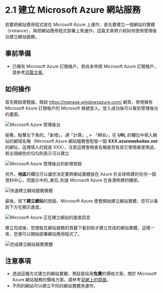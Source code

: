 # 2.1 建立 Microsoft Azure 網站服務

若要把網站應用程式放在 Microsoft Azure 上運作，首先要建立一個網站的實體（instance），再把網站應用程式部署上來運作。這篇文章將介紹如何使用管理後台建立網站服務。

## 事前準備

* 已擁有 Microsoft Azure 訂閱帳戶。若尚未申請 Microsoft Azure 訂閱帳戶，請參考[這篇文章](../chapter01/01_signup.md)。

## 如何操作

首先開啟瀏覽器，開啟 https://manage.windowsazure.com/ 網頁，使用擁有 Microsoft Azure 訂閱帳戶的 Microsoft 帳號登入。登入成功後可以看到管理後台的畫面。

![Microsoft Azure 管理後台](http://i.imgur.com/IWF6Ddz.png)

接著，點擊左下角的_「新增」_，選_「計算」_ » _「網站」_，在 **URL** 的欄位中填入網站的網域名稱（Microsoft Azure 網站服務會配發一個 **XXX.azurewebsites.net** 的網址，這裡填入的就是 XXX），注意這裡會檢查名稱是否有其它使用者使用過，若出現綠色的勾勾則表示可以建立

![Microsoft Azure 管理後台的新增按鈕](http://i.imgur.com/YBMp7WX.png)

另外，**地區**的欄位可以讓您決定要將網站實體放在 Azure 於全球佈建的任何一個資料中心，而圖示中的_東亞_則是 Microsoft Azure 在香港佈建的機房。

![快速建立網站服務實體](http://i.imgur.com/RO6RF21.png)

最後，按下**建立網站**的按鈕，Microsoft Azure 便會開始建立網站實體，您可以看到下方在顯示進度。

![Microsoft Azure 正在建立網站的進度訊息](http://i.imgur.com/aYJcpL7.png)

建立完成後，您便能在網站服務的頁籤下看到剛才建立完成的網站實體，這樣一來，您便可以開始部署網站應用程式了。

![完成建立網站服務實體](http://i.imgur.com/uyNCzKc.png)


## 注意事項

* 透過這種方式建立的網站實體，預設是採用**免費**的價格方案，關於 Microsoft Azure 網站服務的價格方案，請參考[官網上的頁面](http://azure.microsoft.com/zh-tw/pricing/details/websites/ "Microsoft Azure 網站服務定價機制")。
* 不同的網站可以建立不同的網站實體來運作。
